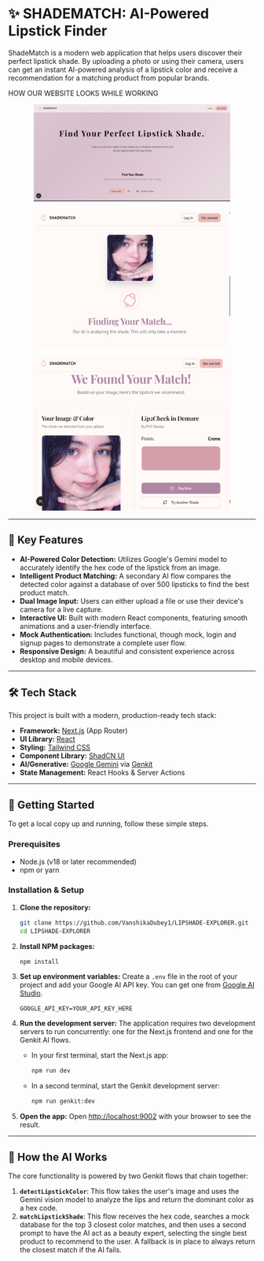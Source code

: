 # ✨ SHADEMATCH: AI-Powered Lipstick Finder

ShadeMatch is a modern web application that helps users discover their perfect lipstick shade. By uploading a photo or using their camera, users can get an instant AI-powered analysis of a lipstick color and receive a recommendation for a matching product from popular brands.


HOW OUR WEBSITE LOOKS WHILE WORKING


<p align="center">
  <img src="./lipshadefront.png" alt="Lipshade UI Preview" width="400"/>
</p>



<p align="center">
  <img src="./lipshade1.png" alt="Lipshade process" width="400"/>
</p>


 

<p align="center">
  <img src="./lipshade2.png" alt="Lipshade result" width="400"/>
</p>


---

## 💄 Key Features

-   **AI-Powered Color Detection:** Utilizes Google's Gemini model to accurately identify the hex code of the lipstick from an image.
-   **Intelligent Product Matching:** A secondary AI flow compares the detected color against a database of over 500 lipsticks to find the best product match.
-   **Dual Image Input:** Users can either upload a file or use their device's camera for a live capture.
-   **Interactive UI:** Built with modern React components, featuring smooth animations and a user-friendly interface.
-   **Mock Authentication:** Includes functional, though mock, login and signup pages to demonstrate a complete user flow.
-   **Responsive Design:** A beautiful and consistent experience across desktop and mobile devices.

---

## 🛠️ Tech Stack

This project is built with a modern, production-ready tech stack:

-   **Framework:** [Next.js](https://nextjs.org/) (App Router)
-   **UI Library:** [React](https://react.dev/)
-   **Styling:** [Tailwind CSS](https://tailwindcss.com/)
-   **Component Library:** [ShadCN UI](https://ui.shadcn.com/)
-   **AI/Generative:** [Google Gemini](https://ai.google.dev/) via [Genkit](https://firebase.google.com/docs/genkit)
-   **State Management:** React Hooks & Server Actions

---

## 🚀 Getting Started

To get a local copy up and running, follow these simple steps.

### Prerequisites

-   Node.js (v18 or later recommended)
-   npm or yarn

### Installation & Setup

1.  **Clone the repository:**
    ```sh
    git clone https://github.com/VanshikaDubey1/LIPSHADE-EXPLORER.git
    cd LIPSHADE-EXPLORER
    ```

2.  **Install NPM packages:**
    ```sh
    npm install
    ```

3.  **Set up environment variables:**
    Create a `.env` file in the root of your project and add your Google AI API key. You can get one from [Google AI Studio](https://aistudio.google.com/app/apikey).
    ```env
    GOOGLE_API_KEY=YOUR_API_KEY_HERE
    ```

4.  **Run the development server:**
    The application requires two development servers to run concurrently: one for the Next.js frontend and one for the Genkit AI flows.

    -   In your first terminal, start the Next.js app:
        ```sh
        npm run dev
        ```

    -   In a second terminal, start the Genkit development server:
        ```sh
        npm run genkit:dev
        ```

5.  **Open the app:**
    Open [http://localhost:9002](http://localhost:9002) with your browser to see the result.

---

## 🤖 How the AI Works

The core functionality is powered by two Genkit flows that chain together:

1.  **`detectLipstickColor`**: This flow takes the user's image and uses the Gemini vision model to analyze the lips and return the dominant color as a hex code.
2.  **`matchLipstickShade`**: This flow receives the hex code, searches a mock database for the top 3 closest color matches, and then uses a second prompt to have the AI act as a beauty expert, selecting the single best product to recommend to the user. A fallback is in place to always return the closest match if the AI fails.

